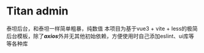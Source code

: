 # Titan admin

泰坦后台，和泰坦一样简单粗暴，纯数值
本项目为基于vue3 + vite + less的极简后台模板，除了***axios***外并无其他初始依赖，方便使用时自己添加eslint、ui库等等各种库
